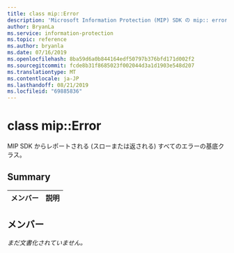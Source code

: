 ```yaml
---
title: class mip::Error
description: 'Microsoft Information Protection (MIP) SDK の mip:: error クラスについて説明します。'
author: BryanLa
ms.service: information-protection
ms.topic: reference
ms.author: bryanla
ms.date: 07/16/2019
ms.openlocfilehash: 8ba59d6a0b844164edf50797b376bfd171d002f2
ms.sourcegitcommit: fcde8b31f8685023f002044d3a1d1903e548d207
ms.translationtype: MT
ms.contentlocale: ja-JP
ms.lasthandoff: 08/21/2019
ms.locfileid: "69885836"
---
```

# <a name="class-miperror"></a>class mip::Error 
MIP SDK からレポートされる (スローまたは返される) すべてのエラーの基底クラス。
  
## <a name="summary"></a>Summary
 メンバー                        | 説明                                
--------------------------------|---------------------------------------------
  
## <a name="members"></a>メンバー
_まだ文書化されていません。_
